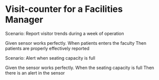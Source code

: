 # Visit-counter for a Facilities Manager

Scenario: Report visitor trends during a week of operation

  Given sensor works perfectly.
  When patients enters the faculty
  Then patients are properly effectively reported 

Scenario: Alert when seating capacity is full

  Given the sensor works perfectly.
  When the seating capacity is full
  Then there is an alert in the sensor
